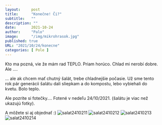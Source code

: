 ```yaml
---
layout:     post
title:      "Konečne! Či?"
subtitle:   ""
description: ""
date:       2021-10-24
author:     "Palo"
image:      "/img/mikrohrasok.jpg"
published: true
URL: "2021/10/24/konecne"
categories: [ Pole ]
---
```

Kto ma pozná, vie že mám rad TEPLO. Priam horúco. Chlad mi nerobí dobre. Ale ....

... ale ak chcem mať chutný šalát, trebe chladnejšie počasie. Už sme tento rok pár generácii šalátu dali sliepkam a do kompostu, lebo vybiehali do kvetu. Bolo teplo.

Ale pozrite si fotečky.... Fotené v nedeľu 24/10/2021. (šalátu je viac než ukazujú fotky).

A môžete si aj objednať :)
![salat2410211](/img/salat2410211.jpg)
![salat2410212](/img/salat2410212.jpg)
![salat2410213](/img/salat2410213.jpg)
![salat2410214](/img/salat2410214.jpg)